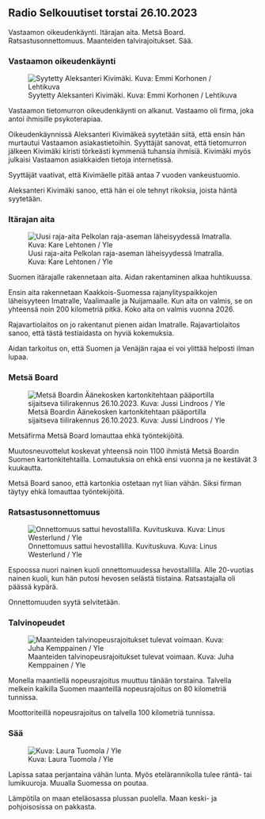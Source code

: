 ## Radio Selkouutiset torstai 26.10.2023

Vastaamon oikeudenkäynti. Itärajan aita. Metsä Board. Ratsastusonnettomuus. Maanteiden talvirajoitukset. Sää.

### Vastaamon oikeudenkäynti

<figure>
<img src="https://images.cdn.yle.fi/image/upload/c_crop,h_2875,w_5112,x_0,y_568/ar_1.7777777777777777,c_fill,g_faces,h_675,w_1200/dpr_1.0/q_auto:eco/f_auto/fl_lossy/v1698305049/39-1191484653a13e7df175" class="aw-zhx2sq hyCAoR" alt="Syytetty Aleksanteri Kivimäki. Kuva: Emmi Korhonen / Lehtikuva" />
<figcaption aria-hidden="true"><span>Syytetty Aleksanteri Kivimäki.</span><span> Kuva: Emmi Korhonen / Lehtikuva</span></figcaption>
</figure>

Vastaamon tietomurron oikeudenkäynti on alkanut. Vastaamo oli firma, joka antoi ihmisille psykoterapiaa.

Oikeudenkäynnissä Aleksanteri Kivimäkeä syytetään siitä, että ensin hän murtautui Vastaamon asiakastietoihin. Syyttäjät sanovat, että tietomurron jälkeen Kivimäki kiristi törkeästi kymmeniä tuhansia ihmisiä. Kivimäki myös julkaisi Vastaamon asiakkaiden tietoja internetissä.

Syyttäjät vaativat, että Kivimäelle pitää antaa 7 vuoden vankeustuomio.

Aleksanteri Kivimäki sanoo, että hän ei ole tehnyt rikoksia, joista häntä syytetään.

### Itärajan aita

<figure>
<img src="https://images.cdn.yle.fi/image/upload/c_crop,h_2243,w_3993,x_0,y_0/ar_1.7777777777777777,c_fill,g_faces,h_675,w_1200/dpr_1.0/q_auto:eco/f_auto/fl_lossy/v1698323397/39-1191724653a55b2a04b0" class="aw-zhx2sq hyCAoR" alt="Uusi raja-aita Pelkolan raja-aseman läheisyydessä Imatralla. Kuva: Kare Lehtonen / Yle" />
<figcaption aria-hidden="true"><span>Uusi raja-aita Pelkolan raja-aseman läheisyydessä Imatralla.</span><span> Kuva: Kare Lehtonen / Yle</span></figcaption>
</figure>

Suomen itärajalle rakennetaan aita. Aidan rakentaminen alkaa huhtikuussa.

Ensin aita rakennetaan Kaakkois-Suomessa rajanylityspaikkojen läheisyyteen Imatralle, Vaalimaalle ja Nuijamaalle. Kun aita on valmis, se on yhteensä noin 200 kilometriä pitkä. Koko aita on valmis vuonna 2026.

Rajavartiolaitos on jo rakentanut pienen aidan Imatralle. Rajavartiolaitos sanoo, että tästä testiaidasta on hyviä kokemuksia.

Aidan tarkoitus on, että Suomen ja Venäjän rajaa ei voi ylittää helposti ilman lupaa.

### Metsä Board

<figure>
<img src="https://images.cdn.yle.fi/image/upload/c_crop,h_2267,w_4031,x_0,y_0/ar_1.7777777777777777,c_fill,g_faces,h_675,w_1200/dpr_1.0/q_auto:eco/f_auto/fl_lossy/v1698319726/39-1191672653a4ca1724ad" class="aw-zhx2sq hyCAoR" alt="Metsä Boardin Äänekosken kartonkitehtaan pääportilla sijaitseva tiilirakennus 26.10.2023. Kuva: Jussi Lindroos / Yle" />
<figcaption aria-hidden="true"><span>Metsä Boardin Äänekosken kartonkitehtaan pääportilla sijaitseva tiilirakennus 26.10.2023.</span><span> Kuva: Jussi Lindroos / Yle</span></figcaption>
</figure>

Metsäfirma Metsä Board lomauttaa ehkä työntekijöitä.

Muutosneuvottelut koskevat yhteensä noin 1100 ihmistä Metsä Boardin Suomen kartonkitehtailla. Lomautuksia on ehkä ensi vuonna ja ne kestävät 3 kuukautta.

Metsä Board sanoo, että kartonkia ostetaan nyt liian vähän. Siksi firman täytyy ehkä lomauttaa työntekijöitä.

### Ratsastusonnettomuus

<figure>
<img src="https://images.cdn.yle.fi/image/upload/c_crop,h_3375,w_6000,x_0,y_387/ar_1.7777777777777777,c_fill,g_faces,h_675,w_1200/dpr_1.0/q_auto:eco/f_auto/fl_lossy/v1692692625/39-116023264e46d0e45030" class="aw-zhx2sq hyCAoR" alt="Onnettomuus sattui hevostallilla. Kuvituskuva. Kuva: Linus Westerlund / Yle" />
<figcaption aria-hidden="true"><span>Onnettomuus sattui hevostallilla. Kuvituskuva.</span><span> Kuva: Linus Westerlund / Yle</span></figcaption>
</figure>

Espoossa nuori nainen kuoli onnettomuudessa hevostallilla. Alle 20-vuotias nainen kuoli, kun hän putosi hevosen selästä tiistaina. Ratsastajalla oli päässä kypärä.

Onnettomuuden syytä selvitetään.

### Talvinopeudet

<figure>
<img src="https://images.cdn.yle.fi/image/upload/c_crop,h_2250,w_4000,x_0,y_0/ar_1.7777777777777777,c_fill,g_faces,h_675,w_1200/dpr_1.0/q_auto:eco/f_auto/fl_lossy/v1603287400/39-7327705f903747751c2" class="aw-zhx2sq hyCAoR" alt="Maanteiden talvinopeusrajoitukset tulevat voimaan. Kuva: Juha Kemppainen / Yle" />
<figcaption aria-hidden="true"><span>Maanteiden talvinopeusrajoitukset tulevat voimaan.</span><span> Kuva: Juha Kemppainen / Yle</span></figcaption>
</figure>

Monella maantiellä nopeusrajoitus muuttuu tänään torstaina. Talvella melkein kaikilla Suomen maanteillä nopeusrajoitus on 80 kilometriä tunnissa.

Moottoriteillä nopeusrajoitus on talvella 100 kilometriä tunnissa.

### Sää

<figure>
<img src="https://images.cdn.yle.fi/image/upload/c_crop,h_1080,w_1919,x_0,y_0/ar_1.7777777777777777,c_fill,g_faces,h_675,w_1200/dpr_1.0/q_auto:eco/f_auto/fl_lossy/v1698292510/39-11913736539e2ff81a55" class="aw-zhx2sq hyCAoR" alt=" Kuva: Laura Tuomola / Yle" />
<figcaption aria-hidden="true"><span> Kuva: Laura Tuomola / Yle</span></figcaption>
</figure>

Lapissa sataa perjantaina vähän lunta. Myös etelärannikolla tulee räntä- tai lumikuuroja. Muualla Suomessa on poutaa.

Lämpötila on maan eteläosassa plussan puolella. Maan keski- ja pohjoisosissa on pakkasta.
